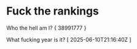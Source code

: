 # Fuck the rankings

Who the hell am I?
{ 38991777 }

What fucking year is it?
[ 2025-06-10T21:16:40Z ]

